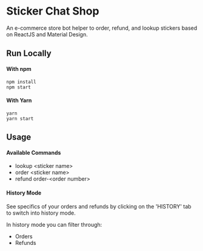 # Sticker Chat Shop

An e-commerce store bot helper to order, refund, and lookup stickers based on ReactJS and Material Design.

## Run Locally

#### With npm

```
npm install
npm start
```

#### With Yarn

```
yarn
yarn start
```

## Usage

#### Available Commands

* lookup \<sticker name>
* order \<sticker name>
* refund order-\<order number>

#### History Mode

See specifics of your orders and refunds by clicking on the 'HISTORY' tab to switch into history mode.

In history mode you can filter through:

* Orders
* Refunds
